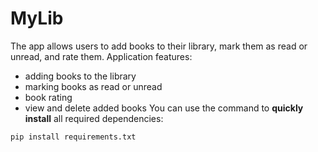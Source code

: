 # MyLib
The app allows users to add books to their library, mark them as read or unread, and rate them. 
Application features:
- adding books to the library
- marking books as read or unread
- book rating
- view and delete added books
You can use the command to **quickly install** all required dependencies:

`pip install requirements.txt`
